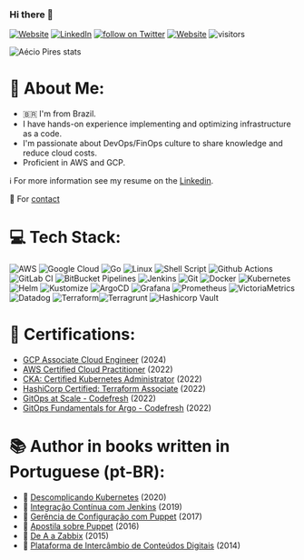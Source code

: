 ### Hi there 👋

<a href="http://aeciopires.com"><img alt="Website" src="https://img.shields.io/badge/website-aeciopires.com-orange?style=flat&logo=google-chrome"></a>
<a href="https://www.linkedin.com/in/aeciopires/"><img alt="LinkedIn" src="https://img.shields.io/badge/LinkedIn-AecioPires-blue?style=flat&logo=linkedin"></a>
<a href="https://twitter.com/intent/follow?screen_name=aeciopires">
        <img src="https://img.shields.io/twitter/follow/aeciopires?style=social&logo=twitter"
            alt="follow on Twitter"></a>
<a href="https://gist.github.com/aeciopires"><img alt="Website" src="https://img.shields.io/badge/website-gist-orange?style=flat&logo=google-chrome"></a>
![visitors](https://komarev.com/ghpvc/?username=aeciopires&color=blue)

![Aécio Pires stats](https://github-readme-stats.vercel.app/api?username=aeciopires&show_icons=true&theme=dracula&include_all_commits=true)

<!--
![Top Langs](https://github-readme-stats.vercel.app/api/top-langs/?username=aeciopires&hide_progress=true&show_icons=true&theme=dracula)
**aeciopires/aeciopires** is a ✨ _special_ ✨ repository because its `README.md` (this file) appears on your GitHub profile.
-->

# 💫 About Me:

- 🇧🇷 I'm from Brazil.
- I have hands-on experience implementing and optimizing infrastructure as a code.
- I'm passionate about DevOps/FinOps culture to share knowledge and reduce cloud costs. 
- Proficient in AWS and GCP.

ℹ️ For more information see my resume on the [Linkedin](https://www.linkedin.com/in/aeciopires).

💬 For [contact](http://blog.aeciopires.com/contato)

# 💻 Tech Stack:

![AWS](https://img.shields.io/badge/AWS-%23FF9900.svg?style=for-the-badge&logo=amazon-aws&logoColor=white) ![Google Cloud](https://img.shields.io/badge/GCP-%234285F4.svg?style=for-the-badge&logo=google-cloud&logoColor=white) ![Go](https://img.shields.io/badge/go-%2300ADD8.svg?style=for-the-badge&logo=go&logoColor=white) ![Linux](https://img.shields.io/badge/Linux-%23F05033.svg?style=for-the-badge&logo=Linux&logoColor=white) ![Shell Script](https://img.shields.io/badge/shell-script-%2300ADD8.svg?style=for-the-badge&logo=shell-script&logoColor=white) ![Github Actions](https://img.shields.io/badge/github%20Actions-%23181717.svg?style=for-the-badge&logo=github&logoColor=white) ![GitLab CI](https://img.shields.io/badge/gitlab%20CI-%23181717.svg?style=for-the-badge&logo=gitlab&logoColor=white) ![BitBucket Pipelines](https://img.shields.io/badge/bitbucket%20pipelines-%23181717.svg?style=for-the-badge&logo=bitbucket&logoColor=white) ![Jenkins](https://img.shields.io/badge/jenkins-%23181717.svg?style=for-the-badge&logo=jenkins&logoColor=white) ![Git](https://img.shields.io/badge/git-%23F05033.svg?style=for-the-badge&logo=git&logoColor=white) ![Docker](https://img.shields.io/badge/docker-%230db7ed.svg?style=for-the-badge&logo=docker&logoColor=white) ![Kubernetes](https://img.shields.io/badge/kubernetes-%23326ce5.svg?style=for-the-badge&logo=kubernetes&logoColor=white) ![Helm](https://img.shields.io/badge/Helm-%235835CC.svg?style=for-the-badge&logo=Helm&logoColor=white) ![Kustomize](https://img.shields.io/badge/Kustomize-%235835CC.svg?style=for-the-badge&logo=Kustomize&logoColor=white) ![ArgoCD](https://img.shields.io/badge/ArgoCD-%235835CC.svg?style=for-the-badge&logo=ArgoCD&logoColor=white) ![Grafana](https://img.shields.io/badge/grafana-%23F46800.svg?style=for-the-badge&logo=grafana&logoColor=white) ![Prometheus](https://img.shields.io/badge/Prometheus-E6522C?style=for-the-badge&logo=Prometheus&logoColor=white) ![VictoriaMetrics](https://img.shields.io/badge/VictoriaMetrics-E6522C?style=for-the-badge&logo=VictoriaMetrics&logoColor=white) ![Datadog](https://img.shields.io/badge/Datadog-E6522C?style=for-the-badge&logo=Datadog&logoColor=white) ![Terraform](https://img.shields.io/badge/terraform-%235835CC.svg?style=for-the-badge&logo=terraform&logoColor=white)![Terragrunt](https://img.shields.io/badge/terragrunt-%235835CC.svg?style=for-the-badge&logo=terragrunt&logoColor=white) ![Hashicorp Vault](https://img.shields.io/badge/Vault-%235835CC.svg?style=for-the-badge&logo=Vault&logoColor=white)

# 🔖 Certifications:

- [GCP Associate Cloud Engineer](https://www.credly.com/badges/65a3ee96-4786-4572-b982-81df32f5832d/public_url) (2024)
- [AWS Certified Cloud Practitioner](https://www.credly.com/badges/fa02cb3e-9b37-427f-a4f7-b67b08b2037c/public_url) (2022)
- [CKA: Certified Kubernetes Administrator](https://www.credly.com/badges/02357694-4e7e-4748-bfe6-c3ce241ea44c?source=linked_in_profile) (2022)
- [HashiCorp Certified: Terraform Associate](https://www.credly.com/badges/af08c778-58fe-403e-9bbf-619f42d6c0be/linked_in?t=riicos) (2022)
- [GitOps at Scale - Codefresh](https://www.credly.com/badges/58eb3327-0374-40ca-b52a-f2ba813eb8d5) (2022)
- [GitOps Fundamentals for Argo - Codefresh](https://www.credly.com/badges/c98524b7-d30e-4378-b98a-833b50c84496) (2022)

# 📚 Author in books written in Portuguese (pt-BR):

- 📖 [Descomplicando Kubernetes](https://livro.descomplicandokubernetes.com.br/pt/) (2020)
- 📖 [Integração Contínua com Jenkins](https://novatec.com.br/livros/jenkins) (2019)
- 📖 [Gerência de Configuração com Puppet](https://novatec.com.br/livros/puppet) (2017)
- 📖 [Apostila sobre Puppet](https://puppet-br.github.io/apostila-puppet) (2016)
- 📖 [De A a Zabbix](https://novatec.com.br/livros/zabbix) (2015)
- 📖 [Plataforma de Intercâmbio de Conteúdos Digitais](https://pt.scribd.com/doc/123206365/Plataforma-de-Intercambio-de-Conteudos-Digitais) (2014)

